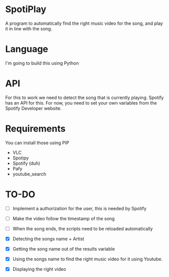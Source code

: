 # SpotiPlay
A program to automatically find the right music video for the song, and play it in line with the song. 

# Language
I'm going to build this using Python

# API
For this to work we need to detect the song that is currently playing. Spotify has an API for this. 
For now, you need to set your own variables from the Spotify Developer website. 

# Requirements 
You can install those using PIP
 - VLC
 - Spotipy
 - Spotify (duh)
 - Pafy
 - youtube_search

# TO-DO 
- [ ] Implement a authorization for the user, this is needed by Spotify
- [ ] Make the video follow the timestamp of the song
- [ ] When the song ends, the scripts need to be reloaded automatically
- [X] Detecting the songs name + Artist
- [x] Getting the song name out of the results variable
- [x] Using the songs name to find the right music video for it using Youtube. 
- [x] Displaying the right video


